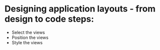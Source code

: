 # Designing application layouts - from design to code steps:

* Select the views
* Position the views
* Style the views
